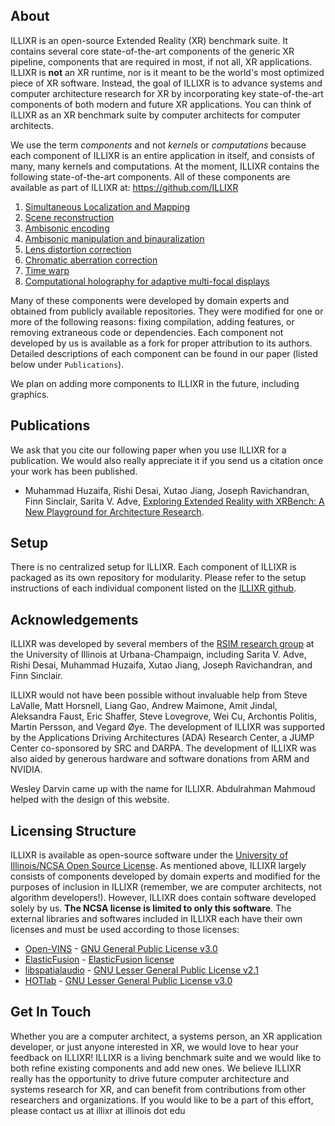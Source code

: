 ## About

ILLIXR is an open-source Extended Reality (XR) benchmark suite. It contains several core state-of-the-art components of the generic XR pipeline, components that are required in most, if not all, XR applications. ILLIXR is **not** an XR runtime, nor is it meant to be the world's most optimized piece of XR software. Instead, the goal of ILLIXR is to advance systems and computer architecture research for XR by incorporating key state-of-the-art components of both modern and future XR applications. You can think of ILLIXR as an XR benchmark suite by computer architects for computer architects.

We use the term _components_ and not _kernels_ or _computations_ because each component of ILLIXR is an entire application in itself, and consists of many, many kernels and computations. At the moment, ILLIXR contains the following state-of-the-art components. All of these components are available as part of ILLIXR at: https://github.com/ILLIXR

1. [Simultaneous Localization and Mapping](https://github.com/ILLIXR/open_vins)
2. [Scene reconstruction](https://github.com/ILLIXR/ElasticFusion)
3. [Ambisonic encoding](https://github.com/ILLIXR/audio_pipeline)
4. [Ambisonic manipulation and binauralization](https://github.com/ILLIXR/audio_pipeline)
5. [Lens distortion correction](https://github.com/ILLIXR)
6. [Chromatic aberration correction](https://github.com/ILLIXR)
7. [Time warp](https://github.com/ILLIXR)
8. [Computational holography for adaptive multi-focal displays](https://github.com/ILLIXR/HOTlab)

Many of these components were developed by domain experts and obtained from publicly available repositories. They were modified for one or more of the following reasons: fixing compilation, adding features, or removing extraneous code or dependencies. Each component not developed by us is available as a fork for proper attribution to its authors. Detailed descriptions of each component can be found in our paper (listed below under `Publications`).

We plan on adding more components to ILLIXR in the future, including graphics.


## Publications

We ask that you cite our following paper when you use ILLIXR for a publication. We would also really appreciate it if you send us a citation once your work has been published.

- Muhammad Huzaifa, Rishi Desai, Xutao Jiang, Joseph Ravichandran, Finn Sinclair, Sarita V. Adve, [Exploring Extended Reality with XRBench: A New Playground for Architecture Research](http://rsim.cs.illinois.edu/Pubs/illixr.pdf).


## Setup

There is no centralized setup for ILLIXR. Each component of ILLIXR is packaged as its own repository for modularity. Please refer to the setup instructions of each individual component listed on the [ILLIXR github](https://github.com/ILLIXR).

## Acknowledgements

ILLIXR was developed by several members of the [RSIM research group](http://rsim.cs.illinois.edu/) at the University of Illinois at Urbana-Champaign, including Sarita V. Adve, Rishi Desai, Muhammad Huzaifa, Xutao Jiang, Joseph Ravichandran, and Finn Sinclair.

ILLIXR would not have been possible without invaluable help from Steve LaValle, Matt Horsnell, Liang Gao, Andrew Maimone, Amit Jindal, Aleksandra Faust, Eric Shaffer, Steve Lovegrove, Wei Cu, Archontis Politis, Martin Persson, and Vegard &#216;ye. The development of ILLIXR was supported by the Applications Driving Architectures (ADA) Research Center, a JUMP Center co-sponsored by SRC and DARPA. The development of ILLIXR was also aided by generous hardware and software donations from ARM and NVIDIA.

Wesley Darvin came up with the name for ILLIXR. Abdulrahman Mahmoud helped with the design of this website.


## Licensing Structure

ILLIXR is available as open-source software under the [University of Illinois/NCSA Open Source License](https://github.com/ILLIXR/illixr.github.io/blob/master/LICENSE). As mentioned above, ILLIXR largely consists of components developed by domain experts and modified for the purposes of inclusion in ILLIXR (remember, we are computer architects, not algorithm developers!). However, ILLIXR does contain software developed solely by us. **The NCSA license is limited to only this software**. The external libraries and softwares included in ILLIXR each have their own licenses and must be used according to those licenses:

- [Open-VINS](https://github.com/rpng/open_vins) - [GNU General Public License v3.0](https://www.gnu.org/licenses/gpl-3.0.html)
- [ElasticFusion](https://github.com/mp3guy/ElasticFusion) - [ElasticFusion license](https://github.com/mp3guy/ElasticFusion/blob/master/LICENSE.txt)
- [libspatialaudio](https://github.com/videolabs/libspatialaudio) - [GNU Lesser General Public License v2.1](https://www.gnu.org/licenses/old-licenses/lgpl-2.1.html)
- [HOTlab](https://github.com/MartinPersson/HOTlab) - [GNU Lesser General Public License v3.0](https://www.gnu.org/licenses/lgpl-3.0.html)


## Get In Touch

Whether you are a computer architect, a systems person, an XR application developer, or just anyone interested in XR, we would love to hear your feedback on ILLIXR! ILLIXR is a living benchmark suite and we would like to both refine existing components and add new ones. We believe ILLIXR really has the opportunity to drive future computer architecture and systems research for XR, and can benefit from contributions from other researchers and organizations. If you would like to be a part of this effort, please contact us at illixr at illinois dot edu
